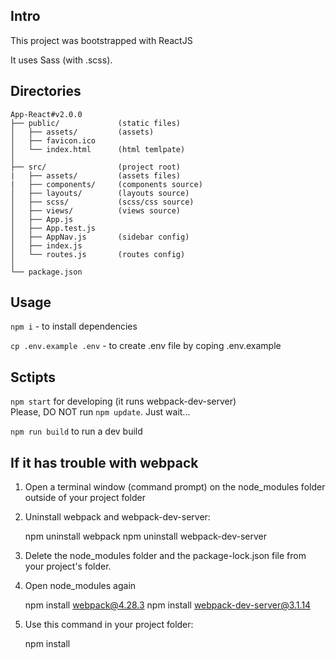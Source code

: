 ## Intro 
This project was bootstrapped with ReactJS

It uses Sass (with .scss).

## Directories
```
App-React#v2.0.0
├── public/             (static files)
│   ├── assets/         (assets)
│   ├── favicon.ico  
│   └── index.html      (html temlpate)
│
├── src/                (project root)
|   ├── assets/         (assets files)
|   ├── components/     (components source)
│   ├── layouts/        (layouts source)
│   ├── scss/           (scss/css source)
│   ├── views/          (views source)
│   ├── App.js
│   ├── App.test.js
│   ├── AppNav.js       (sidebar config)
│   ├── index.js
│   └── routes.js       (routes config)
│
└── package.json
```

## Usage
`npm i` - to install dependencies

`cp .env.example .env` - to create .env file by coping .env.example

## Sctipts 
`npm start` for developing (it runs webpack-dev-server)  
Please, DO NOT run `npm update`. Just wait...

`npm run build` to run a dev build 

## If it has trouble with webpack
1. Open a terminal window (command prompt) on the node_modules folder outside of your project folder

2. Uninstall webpack and webpack-dev-server:

    npm uninstall webpack
    npm uninstall webpack-dev-server
3. Delete the node_modules folder and the package-lock.json file from your project's folder.

4. Open node_modules again

    npm install webpack@4.28.3
    npm install webpack-dev-server@3.1.14

5. Use this command in your project folder:

    npm install